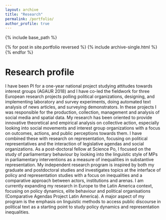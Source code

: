 ```yaml
---
layout: archive
title: "Research"
permalink: /portfolio/
author_profile: true
---
```


{% include base_path %}

{% for post in site.portfolio reversed %} {% include archive-single.html %} {% endfor %}

# Research profile

I have been PI for a one-year national project studying attitudes towards interest groups (AGAUR 2018) and I have co-led the fieldwork for three European research projects polling political organizations, designing, and implementing laboratory and survey experiments, doing automated text analysis of news articles, and surveying demonstrators. In these projects I was responsible for the production, collection, management and analysis of social media and spatial data. My research has been oriented to provide innovative theoretical and empirical analysis on collective action, especially looking into social movements and interest group organizations with a focus on outcomes, actions, and public perceptions towards them. I have combined these with research on representation, focusing on political representatives and the interaction of legislative agendas and social organizations. As a post-doctoral fellow at Science Po, I focused on the study of parliamentary behaviour by looking into the linguistic style of MPs in parliamentary interventions as a measure of inequalities in substantive representation. My independent research program is inspired by both my graduate and postdoctoral studies and investigates topics at the interface of policy and representation studies with a focus on inequalities and a comparative approach between actors, institutions and arenas. I am currently expanding my research in Europe to the Latin America context, focusing on policy dynamics, elite behaviour and political organisations (Comparative Agendas Project Latin America). A major aspect of my program is the emphasis on linguistic methods to access public discourse in political text as a starting point to study policy dynamics and representation inequalities.
